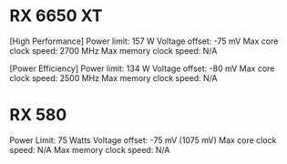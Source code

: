 # RX 6650 XT
[High Performance]
Power limit: 157 W
Voltage offset: -75 mV
Max core clock speed: 2700 MHz
Max memory clock speed: N/A

[Power Efficiency]
Power limit: 134 W
Voltage offset: -80 mV
Max core clock speed: 2500 MHz
Max memory clock speed: N/A

# RX 580
Power Limit: 75 Watts
Voltage offset: -75 mV (1075 mV)
Max core clock speed: N/A
Max memory clock speed: N/A
